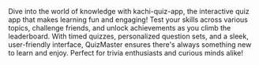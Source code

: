 Dive into the world of knowledge with kachi-quiz-app, the interactive quiz app that makes learning fun and engaging! Test your skills across various topics, challenge friends, and unlock achievements as you climb the leaderboard. With timed quizzes, personalized question sets, and a sleek, user-friendly interface, QuizMaster ensures there's always something new to learn and enjoy. Perfect for trivia enthusiasts and curious minds alike!
